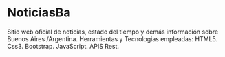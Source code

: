 # NoticiasBa
Sitio web oficial de noticias, estado del tiempo y demás información sobre Buenos Aires /Argentina.
Herramientas y Tecnologias empleadas: 
HTML5. 
Css3.
Bootstrap.
JavaScript.
APIS Rest.
